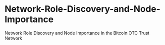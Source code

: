 # Network-Role-Discovery-and-Node-Importance
Network Role Discovery and Node Importance in the Bitcoin OTC Trust Network
